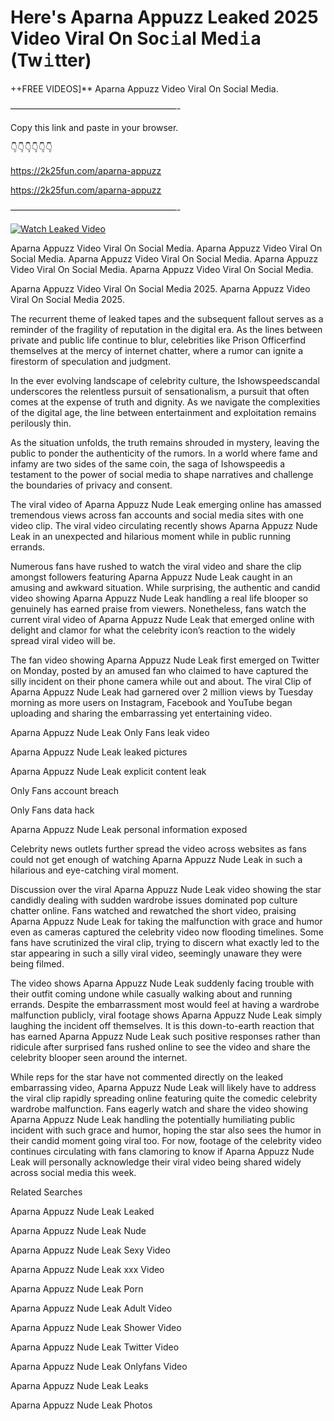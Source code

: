 # Here's Aparna Appuzz Leaked 2025 Video Viral On Soc𝚒al Med𝚒a (Tw𝚒tter)

++FREE VIDEOS]** Aparna Appuzz Video Viral On Social Media.

———————————————————-

Copy this link and paste in your browser.

👇👇👇👇👇👇

https://2k25fun.com/aparna-appuzz

https://2k25fun.com/aparna-appuzz

———————————————————-

[![Watch Leaked Video](https://miro.medium.com/v2/resize:fit:828/format:webp/1*cilzJN44JGOrTw9NJCrNHA.gif "Watch Leaked Video")](https://2k25fun.com/aparna-appuzz)

Aparna Appuzz Video Viral On Social Media. Aparna Appuzz Video Viral On Social Media. Aparna Appuzz Video Viral On Social Media. Aparna Appuzz Video Viral On Social Media. Aparna Appuzz Video Viral On Social Media.

Aparna Appuzz Video Viral On Social Media 2025. Aparna Appuzz Video Viral On Social Media 2025.

The recurrent theme of leaked tapes and the subsequent fallout serves as a reminder of the fragility of reputation in the digital era. As the lines between private and public life continue to blur, celebrities like Prison Officerfind themselves at the mercy of internet chatter, where a rumor can ignite a firestorm of speculation and judgment.

In the ever evolving landscape of celebrity culture, the Ishowspeedscandal underscores the relentless pursuit of sensationalism, a pursuit that often comes at the expense of truth and dignity. As we navigate the complexities of the digital age, the line between entertainment and exploitation remains perilously thin.

As the situation unfolds, the truth remains shrouded in mystery, leaving the public to ponder the authenticity of the rumors. In a world where fame and infamy are two sides of the same coin, the saga of Ishowspeedis a testament to the power of social media to shape narratives and challenge the boundaries of privacy and consent.

The viral video of Aparna Appuzz Nude Leak emerging online has amassed tremendous views across fan accounts and social media sites with one video clip. The viral video circulating recently shows Aparna Appuzz Nude Leak in an unexpected and hilarious moment while in public running errands.

Numerous fans have rushed to watch the viral video and share the clip amongst followers featuring Aparna Appuzz Nude Leak caught in an amusing and awkward situation. While surprising, the authentic and candid video showing Aparna Appuzz Nude Leak handling a real life blooper so genuinely has earned praise from viewers. Nonetheless, fans watch the current viral video of Aparna Appuzz Nude Leak that emerged online with delight and clamor for what the celebrity icon’s reaction to the widely spread viral video will be.

The fan video showing Aparna Appuzz Nude Leak first emerged on Twitter on Monday, posted by an amused fan who claimed to have captured the silly incident on their phone camera while out and about. The viral Clip of Aparna Appuzz Nude Leak had garnered over 2 million views by Tuesday morning as more users on Instagram, Facebook and YouTube began uploading and sharing the embarrassing yet entertaining video.

Aparna Appuzz Nude Leak Only Fans leak video

Aparna Appuzz Nude Leak leaked pictures

Aparna Appuzz Nude Leak explicit content leak

Only Fans account breach

Only Fans data hack

Aparna Appuzz Nude Leak personal information exposed

Celebrity news outlets further spread the video across websites as fans could not get enough of watching Aparna Appuzz Nude Leak in such a hilarious and eye-catching viral moment.

Discussion over the viral Aparna Appuzz Nude Leak video showing the star candidly dealing with sudden wardrobe issues dominated pop culture chatter online. Fans watched and rewatched the short video, praising Aparna Appuzz Nude Leak for taking the malfunction with grace and humor even as cameras captured the celebrity video now flooding timelines. Some fans have scrutinized the viral clip, trying to discern what exactly led to the star appearing in such a silly viral video, seemingly unaware they were being filmed.

The video shows Aparna Appuzz Nude Leak suddenly facing trouble with their outfit coming undone while casually walking about and running errands. Despite the embarrassment most would feel at having a wardrobe malfunction publicly, viral footage shows Aparna Appuzz Nude Leak simply laughing the incident off themselves. It is this down-to-earth reaction that has earned Aparna Appuzz Nude Leak such positive responses rather than ridicule after surprised fans rushed online to see the video and share the celebrity blooper seen around the internet.

While reps for the star have not commented directly on the leaked embarrassing video, Aparna Appuzz Nude Leak will likely have to address the viral clip rapidly spreading online featuring quite the comedic celebrity wardrobe malfunction. Fans eagerly watch and share the video showing Aparna Appuzz Nude Leak handling the potentially humiliating public incident with such grace and humor, hoping the star also sees the humor in their candid moment going viral too. For now, footage of the celebrity video continues circulating with fans clamoring to know if Aparna Appuzz Nude Leak will personally acknowledge their viral video being shared widely across social media this week.

Related Searches

Aparna Appuzz Nude Leak Leaked

Aparna Appuzz Nude Leak Nude

Aparna Appuzz Nude Leak Sexy Video

Aparna Appuzz Nude Leak xxx Video

Aparna Appuzz Nude Leak Porn

Aparna Appuzz Nude Leak Adult Video

Aparna Appuzz Nude Leak Shower Video

Aparna Appuzz Nude Leak Twitter Video

Aparna Appuzz Nude Leak Onlyfans Video

Aparna Appuzz Nude Leak Leaks

Aparna Appuzz Nude Leak Photos